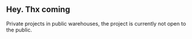 ## Hey. Thx coming
Private projects in public warehouses, the project is currently not open to the public.
